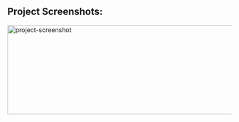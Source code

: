 <h2>Project Screenshots:</h2>

<img src="https://i.imgur.com/27w1Qj9.png" alt="project-screenshot" width="600" height="200/">
